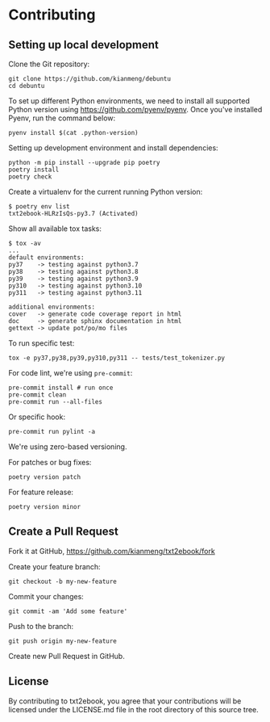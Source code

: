 # Contributing

## Setting up local development

Clone the Git repository:

```console
git clone https://github.com/kianmeng/debuntu
cd debuntu
```

To set up different Python environments, we need to install all supported
Python version using <https://github.com/pyenv/pyenv>. Once you've installed
Pyenv, run the command below:

```console
pyenv install $(cat .python-version)
```

Setting up development environment and install dependencies:

```console
python -m pip install --upgrade pip poetry
poetry install
poetry check
```

Create a virtualenv for the current running Python version:

```console
$ poetry env list
txt2ebook-HLRzIsQs-py3.7 (Activated)
```

Show all available tox tasks:

```console
$ tox -av
...
default environments:
py37    -> testing against python3.7
py38    -> testing against python3.8
py39    -> testing against python3.9
py310   -> testing against python3.10
py311   -> testing against python3.11

additional environments:
cover   -> generate code coverage report in html
doc     -> generate sphinx documentation in html
gettext -> update pot/po/mo files
```

To run specific test:

```console
tox -e py37,py38,py39,py310,py311 -- tests/test_tokenizer.py
```

For code lint, we're using `pre-commit`:

```console
pre-commit install # run once
pre-commit clean
pre-commit run --all-files
```

Or specific hook:

```console
pre-commit run pylint -a
```

We're using zero-based versioning.

For patches or bug fixes:

```console
poetry version patch
```

For feature release:

```console
poetry version minor
```

## Create a Pull Request

Fork it at GitHub, <https://github.com/kianmeng/txt2ebook/fork>

Create your feature branch:

```console
git checkout -b my-new-feature
```

Commit your changes:

```console
git commit -am 'Add some feature'
```

Push to the branch:

```console
git push origin my-new-feature
```

Create new Pull Request in GitHub.

## License

By contributing to txt2ebook, you agree that your contributions will be
licensed under the LICENSE.md file in the root directory of this source tree.
